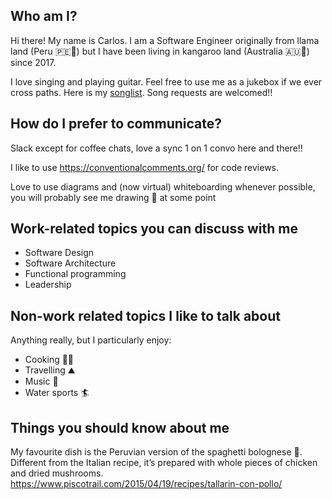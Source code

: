 ## Who am I?

Hi there! My name is Carlos. I am a Software Engineer originally from llama land (Peru 🇵🇪🦙) but I have been living in kangaroo land (Australia 🇦🇺🦘) since 2017.

I love singing and playing guitar. Feel free to use me as a jukebox if we ever cross paths. Here is my [songlist](https://www.notion.so/03308460048149d888714845ab35a7a7?pvs=21). Song requests are welcomed!!

## How do I prefer to communicate?

Slack except for coffee chats, love a sync 1 on 1 convo here and there!!

I like to use https://conventionalcomments.org/ for code reviews.

Love to use diagrams and (now virtual) whiteboarding whenever possible, you will probably see me drawing 🎨 at some point 

## Work-related topics you can discuss with me

- Software Design
- Software Architecture
- Functional programming
- Leadership

## Non-work related topics I like to talk about

Anything really, but I particularly enjoy:

- Cooking 👨‍🍳
- Travelling ⛰️
- Music 🎵
- Water sports 🏄

## Things you should know about me

My favourite dish is the Peruvian version of the spaghetti bolognese 🍝. Different from the Italian recipe, it’s prepared with whole pieces of chicken and dried mushrooms.
https://www.piscotrail.com/2015/04/19/recipes/tallarin-con-pollo/
